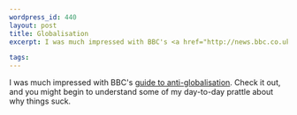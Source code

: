 ```yaml
--- 
wordpress_id: 440
layout: post
title: Globalisation
excerpt: I was much impressed with BBC's <a href="http://news.bbc.co.uk/hi/english/uk/newsid_1305000/1305103.stm">guide to anti-globalisation</a>.  Check it out, and you might begin to understand some of my day-to-day prattle about why things suck.

tags: 
---
```


I was much impressed with BBC's <a href="http://news.bbc.co.uk/hi/english/uk/newsid_1305000/1305103.stm">guide to anti-globalisation</a>.  Check it out, and you might begin to understand some of my day-to-day prattle about why things suck.
